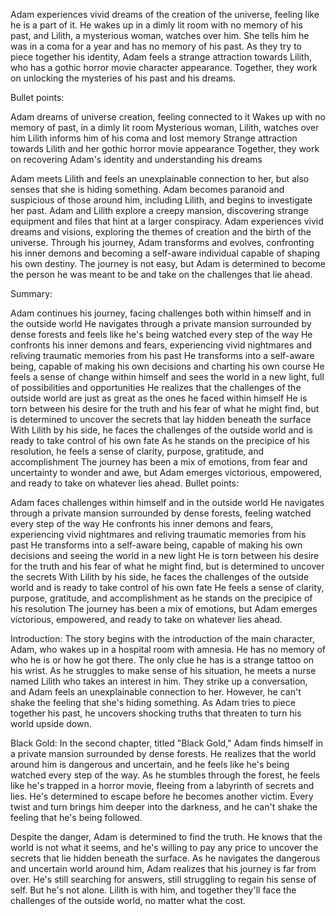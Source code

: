 Adam experiences vivid dreams of the creation of the universe, feeling like he is a part of it. He wakes up in a dimly lit room with no memory of his past, and Lilith, a mysterious woman, watches over him. She tells him he was in a coma for a year and has no memory of his past. As they try to piece together his identity, Adam feels a strange attraction towards Lilith, who has a gothic horror movie character appearance. Together, they work on unlocking the mysteries of his past and his dreams.

Bullet points:

Adam dreams of universe creation, feeling connected to it
Wakes up with no memory of past, in a dimly lit room
Mysterious woman, Lilith, watches over him
Lilith informs him of his coma and lost memory
Strange attraction towards Lilith and her gothic horror movie appearance
Together, they work on recovering Adam's identity and understanding his dreams

Adam meets Lilith and feels an unexplainable connection to her, but also senses that she is hiding something.
Adam becomes paranoid and suspicious of those around him, including Lilith, and begins to investigate her past.
Adam and Lilith explore a creepy mansion, discovering strange equipment and files that hint at a larger conspiracy.
Adam experiences vivid dreams and visions, exploring the themes of creation and the birth of the universe.
Through his journey, Adam transforms and evolves, confronting his inner demons and becoming a self-aware individual capable of shaping his own destiny.
The journey is not easy, but Adam is determined to become the person he was meant to be and take on the challenges that lie ahead.

Summary:

Adam continues his journey, facing challenges both within himself and in the outside world
He navigates through a private mansion surrounded by dense forests and feels like he's being watched every step of the way
He confronts his inner demons and fears, experiencing vivid nightmares and reliving traumatic memories from his past
He transforms into a self-aware being, capable of making his own decisions and charting his own course
He feels a sense of change within himself and sees the world in a new light, full of possibilities and opportunities
He realizes that the challenges of the outside world are just as great as the ones he faced within himself
He is torn between his desire for the truth and his fear of what he might find, but is determined to uncover the secrets that lay hidden beneath the surface
With Lilith by his side, he faces the challenges of the outside world and is ready to take control of his own fate
As he stands on the precipice of his resolution, he feels a sense of clarity, purpose, gratitude, and accomplishment
The journey has been a mix of emotions, from fear and uncertainty to wonder and awe, but Adam emerges victorious, empowered, and ready to take on whatever lies ahead.
Bullet points:

Adam faces challenges within himself and in the outside world
He navigates through a private mansion surrounded by dense forests, feeling watched every step of the way
He confronts his inner demons and fears, experiencing vivid nightmares and reliving traumatic memories from his past
He transforms into a self-aware being, capable of making his own decisions and seeing the world in a new light
He is torn between his desire for the truth and his fear of what he might find, but is determined to uncover the secrets
With Lilith by his side, he faces the challenges of the outside world and is ready to take control of his own fate
He feels a sense of clarity, purpose, gratitude, and accomplishment as he stands on the precipice of his resolution
The journey has been a mix of emotions, but Adam emerges victorious, empowered, and ready to take on whatever lies ahead.

Introduction:
The story begins with the introduction of the main character, Adam, who wakes up in a hospital room with amnesia. He has no memory of who he is or how he got there. The only clue he has is a strange tattoo on his wrist. As he struggles to make sense of his situation, he meets a nurse named Lilith who takes an interest in him. They strike up a conversation, and Adam feels an unexplainable connection to her. However, he can't shake the feeling that she's hiding something. As Adam tries to piece together his past, he uncovers shocking truths that threaten to turn his world upside down.

Black Gold:
In the second chapter, titled "Black Gold," Adam finds himself in a private mansion surrounded by dense forests. He realizes that the world around him is dangerous and uncertain, and he feels like he's being watched every step of the way. As he stumbles through the forest, he feels like he's trapped in a horror movie, fleeing from a labyrinth of secrets and lies. He's determined to escape before he becomes another victim. Every twist and turn brings him deeper into the darkness, and he can't shake the feeling that he's being followed.

Despite the danger, Adam is determined to find the truth. He knows that the world is not what it seems, and he's willing to pay any price to uncover the secrets that lie hidden beneath the surface. As he navigates the dangerous and uncertain world around him, Adam realizes that his journey is far from over. He's still searching for answers, still struggling to regain his sense of self. But he's not alone. Lilith is with him, and together they'll face the challenges of the outside world, no matter what the cost.

